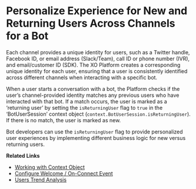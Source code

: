 # Personalize Experience for New and Returning Users Across Channels for a Bot

Each channel provides a unique identity for users, such as a Twitter handle, Facebook ID, or email address (Slack/Team), call ID or phone number (IVR), and email/customer ID (SDK). The XO Platform creates a corresponding unique identity for each user, ensuring that a user is consistently identified across different channels when interacting with a specific bot.

When a user starts a conversation with a bot, the Platform checks if the user’s channel-provided identity matches any previous users who have interacted with that bot. If a match occurs, the user is marked as a ‘returning user’ by setting the `isReturningUser` flag to `true` in the ‘BotUserSession’ context object (`context.BotUserSession.isReturningUser`). If there is no match, the user is marked as new.

Bot developers can use the `isReturningUser` flag to provide personalized user experiences by implementing different business logic for new versus returning users.

**Related Links**

* [Working with Context Object](https://developer.kore.ai/docs/bots/bot-builder-tool/context-object/)
* [Configure Welcome / On-Connect Event](https://developer.kore.ai/docs/bots/bot-intelligence/event-based-bot-actions/#Welcome_On_Connect_Event)
* [Users Trend Analysis](https://developer.kore.ai/docs/bots/analyzing-your-bot/users-dashboard/)